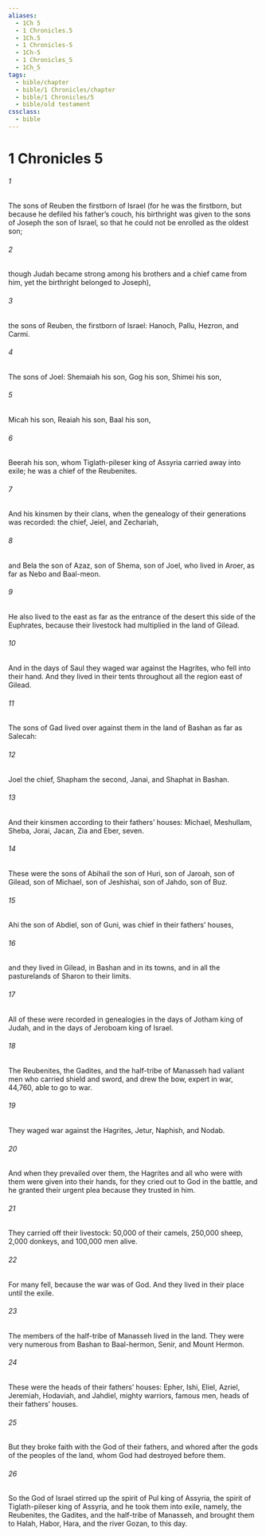 ```yaml
---
aliases:
  - 1Ch 5
  - 1 Chronicles.5
  - 1Ch.5
  - 1 Chronicles-5
  - 1Ch-5
  - 1 Chronicles_5
  - 1Ch_5
tags:
  - bible/chapter
  - bible/1 Chronicles/chapter
  - bible/1 Chronicles/5
  - bible/old testament
cssclass:
  - bible
---
```


# 1 Chronicles 5

###### 1
The sons of Reuben the firstborn of Israel (for he was the firstborn, but because he defiled his father’s couch, his birthright was given to the sons of Joseph the son of Israel, so that he could not be enrolled as the oldest son;
###### 2
though Judah became strong among his brothers and a chief came from him, yet the birthright belonged to Joseph),
###### 3
the sons of Reuben, the firstborn of Israel: Hanoch, Pallu, Hezron, and Carmi.
###### 4
The sons of Joel: Shemaiah his son, Gog his son, Shimei his son,
###### 5
Micah his son, Reaiah his son, Baal his son,
###### 6
Beerah his son, whom Tiglath-pileser king of Assyria carried away into exile; he was a chief of the Reubenites.
###### 7
And his kinsmen by their clans, when the genealogy of their generations was recorded: the chief, Jeiel, and Zechariah,
###### 8
and Bela the son of Azaz, son of Shema, son of Joel, who lived in Aroer, as far as Nebo and Baal-meon.
###### 9
He also lived to the east as far as the entrance of the desert this side of the Euphrates, because their livestock had multiplied in the land of Gilead.
###### 10
And in the days of Saul they waged war against the Hagrites, who fell into their hand. And they lived in their tents throughout all the region east of Gilead.
###### 11
The sons of Gad lived over against them in the land of Bashan as far as Salecah:
###### 12
Joel the chief, Shapham the second, Janai, and Shaphat in Bashan.
###### 13
And their kinsmen according to their fathers’ houses: Michael, Meshullam, Sheba, Jorai, Jacan, Zia and Eber, seven.
###### 14
These were the sons of Abihail the son of Huri, son of Jaroah, son of Gilead, son of Michael, son of Jeshishai, son of Jahdo, son of Buz.
###### 15
Ahi the son of Abdiel, son of Guni, was chief in their fathers’ houses,
###### 16
and they lived in Gilead, in Bashan and in its towns, and in all the pasturelands of Sharon to their limits.
###### 17
All of these were recorded in genealogies in the days of Jotham king of Judah, and in the days of Jeroboam king of Israel.
###### 18
The Reubenites, the Gadites, and the half-tribe of Manasseh had valiant men who carried shield and sword, and drew the bow, expert in war, 44,760, able to go to war.
###### 19
They waged war against the Hagrites, Jetur, Naphish, and Nodab.
###### 20
And when they prevailed over them, the Hagrites and all who were with them were given into their hands, for they cried out to God in the battle, and he granted their urgent plea because they trusted in him.
###### 21
They carried off their livestock: 50,000 of their camels, 250,000 sheep, 2,000 donkeys, and 100,000 men alive.
###### 22
For many fell, because the war was of God. And they lived in their place until the exile.
###### 23
The members of the half-tribe of Manasseh lived in the land. They were very numerous from Bashan to Baal-hermon, Senir, and Mount Hermon.
###### 24
These were the heads of their fathers’ houses: Epher, Ishi, Eliel, Azriel, Jeremiah, Hodaviah, and Jahdiel, mighty warriors, famous men, heads of their fathers’ houses.
###### 25
But they broke faith with the God of their fathers, and whored after the gods of the peoples of the land, whom God had destroyed before them.
###### 26
So the God of Israel stirred up the spirit of Pul king of Assyria, the spirit of Tiglath-pileser king of Assyria, and he took them into exile, namely, the Reubenites, the Gadites, and the half-tribe of Manasseh, and brought them to Halah, Habor, Hara, and the river Gozan, to this day.


